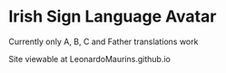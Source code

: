 # Irish Sign Language Avatar

Currently only A, B, C and Father translations work

Site viewable at LeonardoMaurins.github.io
